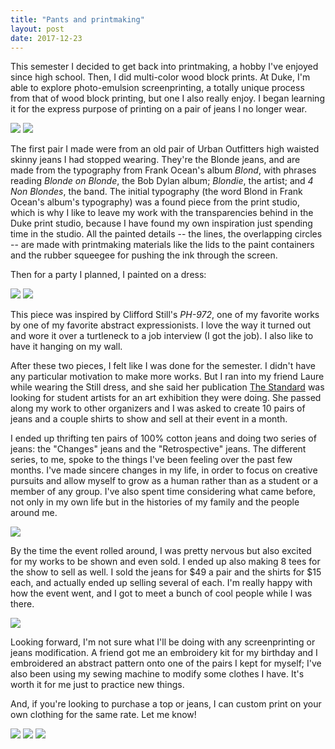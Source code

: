 ```yaml
---
title: "Pants and printmaking"
layout: post
date: 2017-12-23
---
```


This semester I decided to get back into printmaking, a hobby I've enjoyed since high school. Then, I did multi-color wood block prints. At Duke, I'm able to explore photo-emulsion screenprinting, a totally unique process from that of wood block printing, but one I also really enjoy. I began learning it for the express purpose of printing on a pair of jeans I no longer wear.

<img class="post-two-images" src="/files/pants/blonde_jeans.jpg" /> <img class="post-two-images" src="/files/pants/blonde_jeans2.jpg" /> 

<p> The first pair I made were from an old pair of Urban Outfitters high waisted skinny jeans I had stopped wearing. They're the Blonde jeans, and are made from the typography from Frank Ocean's album <i>Blond</i>, with phrases reading <i>Blonde on Blonde</i>, the Bob Dylan album; <i>Blondie</i>, the artist; and <i>4 Non Blondes</i>, the band. The initial typography (the word Blond in Frank Ocean's album's typography) was a found piece from the print studio, which is why I like to leave my work with the transparencies behind in the Duke print studio, because I have found my own inspiration just spending time in the studio. All the painted details -- the lines, the overlapping circles -- are made with printmaking materials like the lids to the paint containers and the rubber squeegee for pushing the ink through the screen.

Then for a party I planned, I painted on a dress:

<img class="post-two-images" src="/files/pants/still_dress.jpg" /> <img class="post-two-images" src="/files/pants/still_ph972_1959.jpg" />

<p>This piece was inspired by Clifford Still's <i>PH-972</i>, one of my favorite works by one of my favorite abstract expressionists. I love the way it turned out and wore it over a turtleneck to a job interview (I got the job). I also like to have it hanging on my wall.

After these two pieces, I felt like I was done for the semester. I didn't have any particular motivation to make more works. But I ran into my friend Laure while wearing the Still dress, and she said her publication <a href="http://www.getthestandard.com">The Standard</a> was looking for student artists for an art exhibition they were doing. She passed along my work to other organizers and I was asked to create 10 pairs of jeans and a couple shirts to show and sell at their event in a month.

I ended up thrifting ten pairs of 100% cotton jeans and doing two series of jeans: the "Changes" jeans and the "Retrospective" jeans. The different series, to me, spoke to the things I've been feeling over the past few months. I've made sincere changes in my life, in order to focus on creative pursuits and allow myself to grow as a human rather than as a student or a member of any group. I've also spent time considering what came before, not only in my own life but in the histories of my family and the people around me.

<img class="post-inline-image" src="/files/pants/jeans_night2.jpg" />

By the time the event rolled around, I was pretty nervous but also excited for my works to be shown and even sold. I ended up also making 8 tees for the show to sell as well. I sold the jeans for $49 a pair and the shirts for $15 each, and actually ended up selling several of each. I'm really happy with how the event went, and I got to meet a bunch of cool people while I was there.

<img class="post-inline-image" src="/files/pants/shirts_hanging.jpg"/>

Looking forward, I'm not sure what I'll be doing with any screenprinting or jeans modification. A friend got me an embroidery kit for my birthday and I embroidered an abstract pattern onto one of the pairs I kept for myself; I've also been using my sewing machine to modify some clothes I have. It's worth it for me just to practice new things.

And, if you're looking to purchase a top or jeans, I can custom print on your own clothing for the same rate. Let me know!

<img class="post-inline-image" src="/files/pants/shirts.jpg"/>
<img class="post-inline-image" src="/files/pants/jeans_sofiya.jpg"/>
<img class="post-inline-image" src="/files/pants/jeans_night.jpg"/>

